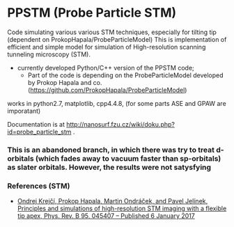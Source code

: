 # PPSTM (Probe Particle STM)
Code simulating various various STM techniques, especially for tilting tip (dependent on ProkopHapala/ProbeParticleModel)
This is implementation of efficient and simple model for simulation of High-resolution scanning tunneling microscopy (STM).

* currently developed Python/C++ version of the PPSTM code; 
  * Part of the code is depending on the ProbeParticleModel developed by Prokop Hapala and co. (https://github.com/ProkopHapala/ProbeParticleModel)

works in python2.7, matplotlib, cpp4.4.8, (for some parts ASE and GPAW are imporatant)

Documentation is at http://nanosurf.fzu.cz/wiki/doku.php?id=probe_particle_stm  .

### This is an abandoned branch, in which there was try to treat d-orbitals (which fades away to vacuum faster than sp-orbitals) as slater orbitals. However, the results were not satysfying

### References (STM)
* [Ondrej Krejčí, Prokop Hapala, Martin Ondráček, and Pavel Jelínek, Principles and simulations of high-resolution STM imaging with a flexible tip apex, Phys. Rev. B 95, 045407 – Published 6 January 2017 ](https://journals.aps.org/prb/abstract/10.1103/PhysRevB.95.045407) 
